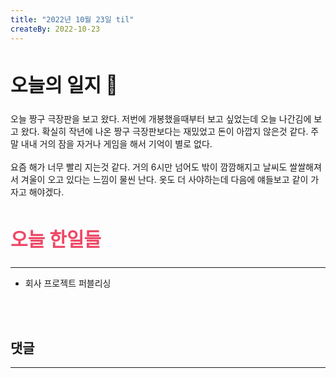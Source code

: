 ```yaml
---
title: "2022년 10월 23일 til"
createBy: 2022-10-23
---
```



##  <h2 style="font-size: 30px">오늘의 일지 🎪</h2>
오늘 짱구 극장판을 보고 왔다. 저번에 개봉했을때부터 보고 싶었는데 오늘 나간김에 보고 왔다. 확실히 작년에 나온 짱구 극장판보다는 재밌었고 돈이 아깝지 않은것 같다. 주말 내내 거의 잠을 자거나 게임을 해서 기억이 별로 없다.
<br>
<br>
요즘 해가 너무 빨리 지는것 같다. 거의 6시만 넘어도 밖이 깜깜해지고 날씨도 쌀쌀해져서 겨울이 오고 있다는 느낌이 물씬 난다. 옷도 더 사야하는데 다음에 얘들보고 같이 가자고 해야겠다.



## <h2 style="color: #ee4867; font-size: 30px">오늘 한일들</h2>
--- 
- 회사 프로젝트 퍼블리싱

<br>
<br>

## 댓글
---
<br>

<Comment />
